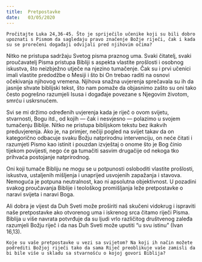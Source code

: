 ```yaml
---
title:  Pretpostavke
date:   03/05/2020
---
```


`Pročitajte Luka 24,36-45. Što je spriječilo učenike koji su bili dobro upoznati s Pismom da sagledaju pravo značenje Božje riječi, čak i kada su se prorečeni događaji odvijali pred njihovim očima?`

Nitko ne pristupa sadržaju Svetog pisma praznog uma. Svaki čitatelj, svaki proučavatelj Pisma pristupa Bibliji s aspekta vlastite prošlosti i osobnog iskustva, što neizbježno utječe na njezino tumačenje. Čak su i prvi učenici imali vlastite predodžbe o Mesiji i što bi On trebao raditi na osnovi očekivanja njihovog vremena. Njihova snažna uvjerenja sprečavala su ih da jasnije shvate biblijski tekst, što nam pomaže da objasnimo zašto su oni tako često pogrešno razumjeli Isusa i događaje povezane s Njegovim životom, smrću i uskrsnućem.

Svi se mi držimo određenih uvjerenja kada je riječ o ovom svijetu, stvarnosti, Bogu itd., od kojih — čak i nesvjesno — polazimo u svojem tumačenju Biblije. Nitko ne pristupa biblijskom tekstu bez ikakvih preduvjerenja. Ako je, na primjer, nečiji pogled na svijet takav da on kategorično odbacuje svaku Božju natprirodnu intervenciju, on neće čitati i razumjeti Pismo kao istinit i pouzdan izvještaj o onome što je Bog činio tijekom povijesti, nego će ga tumačiti sasvim drugačije od nekoga tko prihvaća postojanje natprirodnog.

Oni koji tumače Bibliju ne mogu se u potpunosti osloboditi vlastite prošlosti, iskustva, ustaljenih mišljenja i unaprijed usvojenih zapažanja i stavova. Nemoguća je potpuna neutralnost, kao ni apsolutna objektivnost. U pozadini svakog proučavanja Biblije i teološkog promišljanja leže pretpostavke o naravi svijeta i naravi Boga.

Ali dobra je vijest da Duh Sveti može proširiti naš skučeni vidokrug i ispraviti naše pretpostavke ako otvorenog uma i iskrenog srca čitamo riječi Pisma. Biblija u više navrata potvrđuje da su ljudi vrlo različitog društvenog zaleđa razumjeli Božju riječ i da nas Duh Sveti može uputiti “u svu istinu” (Ivan 16,13).

`Koje su vaše pretpostavke u vezi sa svijetom? Na koji ih način možete podrediti Božjoj riječi tako da sama Riječ preoblikuje vaše zamisli da bi bile više u skladu sa stvarnošću o kojoj govori Biblija?`
